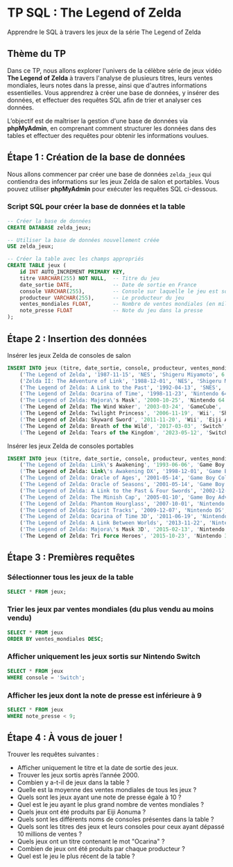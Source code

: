 # TP SQL : **The Legend of Zelda**
Apprendre le SQL à travers les jeux de la série The Legend of Zelda

## Thème du TP

Dans ce TP, nous allons explorer l'univers de la célèbre série de jeux vidéo **The Legend of Zelda** à travers l'analyse de plusieurs titres, leurs ventes mondiales, leurs notes dans la presse, ainsi que d'autres informations essentielles. Vous apprendrez à créer une base de données, y insérer des données, et effectuer des requêtes SQL afin de trier et analyser ces données.

L’objectif est de maîtriser la gestion d'une base de données via **phpMyAdmin**, en comprenant comment structurer les données dans des tables et effectuer des requêtes pour obtenir les informations voulues.

## Étape 1 : Création de la base de données

Nous allons commencer par créer une base de données `zelda_jeux` qui contiendra des informations sur les jeux Zelda de salon et portables. Vous pouvez utiliser **phpMyAdmin** pour exécuter les requêtes SQL ci-dessous.

### Script SQL pour créer la base de données et la table

```sql
-- Créer la base de données
CREATE DATABASE zelda_jeux;

-- Utiliser la base de données nouvellement créée
USE zelda_jeux;

-- Créer la table avec les champs appropriés
CREATE TABLE jeux (
    id INT AUTO_INCREMENT PRIMARY KEY,
    titre VARCHAR(255) NOT NULL,  -- Titre du jeu
    date_sortie DATE,             -- Date de sortie en France
    console VARCHAR(255),         -- Console sur laquelle le jeu est sorti
    producteur VARCHAR(255),      -- Le producteur du jeu
    ventes_mondiales FLOAT,       -- Nombre de ventes mondiales (en millions)
    note_presse FLOAT             -- Note du jeu dans la presse
);
```

## Étape 2 : Insertion des données

Insérer les jeux Zelda de consoles de salon

```sql
INSERT INTO jeux (titre, date_sortie, console, producteur, ventes_mondiales, note_presse) VALUES
    ('The Legend of Zelda', '1987-11-15', 'NES', 'Shigeru Miyamoto', 6.51, 9.5),
    ('Zelda II: The Adventure of Link', '1988-12-01', 'NES', 'Shigeru Miyamoto', 4.38, 8.0),
    ('The Legend of Zelda: A Link to the Past', '1992-04-13', 'SNES', 'Shigeru Miyamoto', 4.61, 9.6),
    ('The Legend of Zelda: Ocarina of Time', '1998-11-23', 'Nintendo 64', 'Shigeru Miyamoto', 7.60, 10.0),
    ('The Legend of Zelda: Majora\'s Mask', '2000-10-25', 'Nintendo 64', 'Shigeru Miyamoto', 3.36, 9.0),
    ('The Legend of Zelda: The Wind Waker', '2003-03-24', 'GameCube', 'Shigeru Miyamoto', 4.43, 9.6),
    ('The Legend of Zelda: Twilight Princess', '2006-11-19', 'Wii', 'Shigeru Miyamoto', 8.93, 9.7),
    ('The Legend of Zelda: Skyward Sword', '2011-11-20', 'Wii', 'Eiji Aonuma', 3.67, 9.0),
    ('The Legend of Zelda: Breath of the Wild', '2017-03-03', 'Switch', 'Eiji Aonuma', 33.75, 10.0),
    ('The Legend of Zelda: Tears of the Kingdom', '2023-05-12', 'Switch', 'Eiji Aonuma', 20.80, 9.8);
```

Insérer les jeux Zelda de consoles portables

```sql
INSERT INTO jeux (titre, date_sortie, console, producteur, ventes_mondiales, note_presse) VALUES
    ('The Legend of Zelda: Link\'s Awakening', '1993-06-06', 'Game Boy', 'Shigeru Miyamoto', 3.83, 9.2),
    ('The Legend of Zelda: Link\'s Awakening DX', '1998-12-01', 'Game Boy Color', 'Shigeru Miyamoto', 2.22, 9.1),
    ('The Legend of Zelda: Oracle of Ages', '2001-05-14', 'Game Boy Color', 'Shigeru Miyamoto', 3.96, 9.0),
    ('The Legend of Zelda: Oracle of Seasons', '2001-05-14', 'Game Boy Color', 'Shigeru Miyamoto', 3.96, 9.0),
    ('The Legend of Zelda: A Link to the Past & Four Swords', '2002-12-02', 'Game Boy Advance', 'Shigeru Miyamoto', 1.89, 8.8),
    ('The Legend of Zelda: The Minish Cap', '2005-01-10', 'Game Boy Advance', 'Shigeru Miyamoto', 1.76, 9.1),
    ('The Legend of Zelda: Phantom Hourglass', '2007-10-01', 'Nintendo DS', 'Eiji Aonuma', 4.76, 9.0),
    ('The Legend of Zelda: Spirit Tracks', '2009-12-07', 'Nintendo DS', 'Eiji Aonuma', 3.14, 8.8),
    ('The Legend of Zelda: Ocarina of Time 3D', '2011-06-19', 'Nintendo 3DS', 'Shigeru Miyamoto', 6.22, 9.4),
    ('The Legend of Zelda: A Link Between Worlds', '2013-11-22', 'Nintendo 3DS', 'Eiji Aonuma', 4.21, 9.4),
    ('The Legend of Zelda: Majora\'s Mask 3D', '2015-02-13', 'Nintendo 3DS', 'Eiji Aonuma', 3.36, 9.0),
    ('The Legend of Zelda: Tri Force Heroes', '2015-10-23', 'Nintendo 3DS', 'Eiji Aonuma', 1.14, 7.8);
```

## Étape 3 : Premières requêtes

### Sélectionner tous les jeux de la table

```sql
SELECT * FROM jeux;
```

### Trier les jeux par ventes mondiales (du plus vendu au moins vendu)

```sql
SELECT * FROM jeux
ORDER BY ventes_mondiales DESC;
```

### Afficher uniquement les jeux sortis sur Nintendo Switch

```sql
SELECT * FROM jeux
WHERE console = 'Switch';
```

### Afficher les jeux dont la note de presse est inférieure à 9

```sql
SELECT * FROM jeux
WHERE note_presse < 9;
```

## Étape 4 : À vous de jouer !

Trouver les requêtes suivantes :  
- Afficher uniquement le titre et la date de sortie des jeux.
- Trouver les jeux sortis après l’année 2000.
- Combien y a-t-il de jeux dans la table ?
- Quelle est la moyenne des ventes mondiales de tous les jeux ?
- Quels sont les jeux ayant une note de presse égale à 10 ?
- Quel est le jeu ayant le plus grand nombre de ventes mondiales ?
- Quels jeux ont été produits par Eiji Aonuma ?
- Quels sont les différents noms de consoles présentes dans la table ?
- Quels sont les titres des jeux et leurs consoles pour ceux ayant dépassé 10 millions de ventes ?
- Quels jeux ont un titre contenant le mot "Ocarina" ?
- Combien de jeux ont été produits par chaque producteur ?
- Quel est le jeu le plus récent de la table ?
